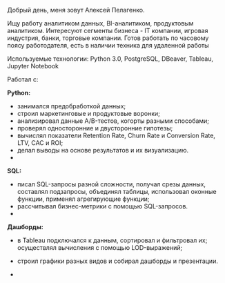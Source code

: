 Добрый день, меня зовут Алексей Пелагенко.

Ищу работу аналитиком данных, BI-аналитиком, продуктовым аналитиком. Интересуют сегменты бизнеса -  IT компании,  игровая индустрия, банки, торговые компании.
Готов работать по часовому поясу работодателя, есть в наличии техника для удаленной работы

Используемые технологии: Python 3.0, PostgreSQL, DBeaver, Tableau, Jupyter Notebook

Работал с:

**Python:** 

- занимался предобработкой данных;
- строил маркетинговые и продуктовые воронки;	
- анализировал данные A/B-тестов, когорты разными способами;
- проверял односторонние и двусторонние гипотезы;
- вычислял показатели Retention Rate, Churn Rate и Conversion Rate, LTV, CAC и ROI;
- делал выводы на основе результатов и их визуализацию.
- 
**SQL:**
  
- писал SQL-запросы разной сложности, получал срезы данных, составлял подзапросы, объединял таблицы, использовал оконные функции, применял агрегирующие функции;
- рассчитывал бизнес-метрики с помощью SQL-запросов.
- 
**Дашборды:**
  
- в Tableau подключался к данным, сортировал и фильтровал их; осуществлял вычисления с помощью LOD-выражений;
- строил графики разных видов и собирал дашборды и презентации.

- 
